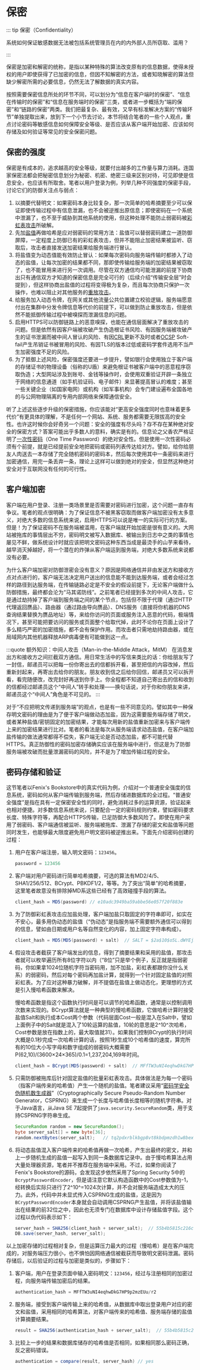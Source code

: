 # 保密

::: tip 保密（Confidentiality）

系统如何保证敏感数据无法被包括系统管理员在内的内外部人员所窃取、滥用？

:::

保密是加密和解密的统称，是指以某种特殊的算法改变原有的信息数据，使得未授权的用户即使获得了已加密的信息，但因不知解密的方法，或者知晓解密的算法但缺少解密所需的必要信息，仍然无法了解数据的真实内容。

按照需要保密信息所处的环节不同，可以划分为“信息在客户端时的保密”、“信息在传输时的保密”和“信息在服务端时的保密”三类，或者进一步概括为“端的保密”和“链路的保密”两类。我们把最复杂、最有效，又早有标准解决方案的“传输环节”单独提取出来，放到下一个小节去讨论，本节将结合笔者的一些个人观点，重点讨论密码等敏感信息如何保障安全等级、是否应该从客户端开始加密、应该如何存储及如何验证等常见的安全保密问题。

## 保密的强度

保密是有成本的，追求越高的安全等级，就要付出越多的工作量与算力消耗。连国家保密法都会把秘密信息划分为秘密、机密、绝密三级来区别对待，可见即使是信息安全，也应该有所取舍。笔者以用户登录为例，列举几种不同强度的保密手段，讨论它们的防御关注点与弱点：

1. 以摘要代替明文：如果密码本身比较复杂，那一次简单的哈希摘要至少可以保证即使传输过程中有信息泄漏，也不会被逆推出原信息；即使密码在一个系统中泄漏了，也不至于威胁到其他系统的使用，但这种处理不能防止弱密码被[彩虹表攻击](https://en.wikipedia.org/wiki/Rainbow_table)所破解。
2. 先加[盐值](https://en.wikipedia.org/wiki/Salt_(cryptography))再做哈希是应对弱密码的常用方法：盐值可以替弱密码建立一道防御屏障，一定程度上防御已有的彩虹表攻击，但并不能阻止加密结果被监听、窃取后，攻击者直接发送加密结果给服务端进行冒认。
3. 将盐值变为动态值能有效防止冒认：如果每次密码向服务端传输时都掺入了动态的盐值，让每次加密的结果都不同，那即使传输给服务端的加密结果被窃取了，也不能冒用来进行另一次调用。尽管在双方通信均可能泄漏的前提下协商出只有通信双方才知道的保密信息是完全可行的（后续介绍“传输安全层”时会提到），但这样协商出盐值的过程将变得极为复杂，而且每次协商只保护一次操作，也难以阻止对其他服务的[重放攻击](https://en.wikipedia.org/wiki/Replay_attack)。
4. 给服务加入动态令牌，在网关或其他流量公共位置建立校验逻辑，服务端愿意付出在集群中分发令牌信息等代价的前提下，可以做到防止重放攻击，但是依然不能抵御传输过程中被嗅探而泄漏信息的问题。
5. 启用HTTPS可以防御链路上的恶意嗅探，也能在通信层面解决了重放攻击的问题。但是依然有因客户端被攻破产生伪造根证书风险、有因服务端被攻破产生的证书泄漏而被中间人冒认的风险、有因[CRL](https://en.wikipedia.org/wiki/Certificate_revocation_list)更新不及时或者[OCSP](https://en.wikipedia.org/wiki/Online_Certificate_Status_Protocol) Soft-fail产生吊销证书被冒用的风险、有因TLS的版本过低或密码学套件选用不当产生加密强度不足的风险。
6. 为了抵御上述风险，保密强度还要进一步提升，譬如银行会使用独立于客户端的存储证书的物理设备（俗称的U盾）来避免根证书被客户端中的恶意程序窃取伪造；大型网站涉及到账号、金钱等操作时，会使用双重验证开辟一条独立于网络的信息通道（如手机验证码、电子邮件）来显著提高冒认的难度；甚至一些关键企业（如国家电网）或机构（如军事机构）会专门建设遍布全国各地的与公网物理隔离的专用内部网络来保障通信安全。

听了上述这些逐步升级的保密措施，你应该能对“更高安全强度同时也意味着更多代价”有更具体的理解，不是任何一个网站、系统、服务都需要无限拔高的安全性。也许这时候你会好奇另一个问题：安全的强度有尽头吗？存不存在某种绝对安全的保密方式？答案可能出乎多数人的意料，确实是有的。信息论之父香农严格证明了[一次性密码](https://en.wikipedia.org/wiki/One-time_password)（One Time Password）的绝对安全性。但是使用一次性密码必须有个前提，就是已经提前安全地把密码或密码列表传达给对方。譬如，给你给朋友人肉送去一本存储了完全随机密码的密码本，然后每次使用其中一条密码来进行加密通信，用完一条丢弃一条，理论上这样可以做到绝对的安全，但显然这种绝对安全对于互联网没有任何的可行性。

## 客户端加密

客户端在用户登录、注册一类场景里是否需要对密码进行加密，这个问题一直存有争议。笔者的观点很明确：为了保证信息不被黑客窃取而做客户端加密没有太多意义，对绝大多数的信息系统来说，启用HTTPS可以说是唯一的实际可行的方案。但是！为了保证密码不在服务端被滥用，在客户端就开始加密是很有意义的。大网站被拖库的事情层出不穷，密码明文被写入数据库、被输出到日志中之类的事情也屡见不鲜，做系统设计时就应该把明文密码这种东西当成是最烫手的山芋来看待，越早消灭掉越好，将一个潜在的炸弹从客户端运到服务端，对绝大多数系统来说都没有必要。

为什么客户端加密对防御泄密会没有意义？原因是网络通信并非由发送方和接收方点对点进行的，客户端无法决定用户送出的信息能不能到达服务端，或者会经过怎样的路径到达服务端，在传输链路必定是不安全的假设前提下，无论客户端做什么防御措施，最终都会沦为“马其诺防线”。之前笔者已经提到多次的中间人攻击，它是通过劫持掉了客户端到服务端之间的某个节点，包括但不限于代理（通过HTTP代理返回赝品）、路由器（通过路由导向赝品）、DNS服务（直接将你机器的DNS查询结果替换为赝品地址）等，来给你访问的页面或服务注入恶意的代码，极端情况下，甚至可能把要访问的服务或页面整个给取代掉，此时不论你在页面上设计了多么精巧严密的加密措施，都不会有保护作用。而攻击者只需地劫持路由器，或在局域网内其他机器释放ARP病毒便有可能做到这一点。

:::quote 额外知识：中间人攻击（Man-in-the-Middle Attack，MitM）
在消息发出方和接收方之间拦截双方通信。用日常生活中的写信来类比的话：你给朋友写了一封信，邮递员可以把每一份你寄出去的信都拆开看，甚至把信的内容改掉，然后重新封起来，再寄出去给你的朋友。朋友收到信之后给你回信，邮递员又可以拆开看，看完随便改，改完封好再送到你手上。你全程都不知道自己寄出去的信和收到的信都经过邮递员这个“中间人”转手和处理——换句话说，对于你和你朋友来讲，邮递员这个“中间人”角色是不可见的。
:::

对于“不应把明文传递到服务端”的观点，也是有一些不同意见的。譬如其中一种保存明文密码的理由是为了便于客户端做动态加盐，因为这需要服务端存储了明文，或者某种盐值/密钥固定的加密结果，才能每次用新的盐值重新加密来与客户端传上来的加密结果进行比对。笔者的看法是每次从服务端请求动态盐值，在客户端加盐传输的做法通常都得不偿失，客户端无论是否动态加盐，都不可能代替HTTPS。真正防御性的密码加密存储确实应该在服务端中进行，但这是为了防御服务端被攻破而批量泄漏密码的风险，并不是为了增加传输过程的安全。

## 密码存储和验证

这节笔者以Fenix's Bookstore中的真实代码为例，介绍对一个普通安全强度的信息系统，密码如何从客户端传输到服务端，然后存储进数据库的全过程。“普通安全强度”是指在具有一定保密安全性的同时，避免消耗过多的运算资源，验证起来也相对便捷。对多数信息系统来说，只要配合一定的密码规则约束，譬如密码要求长度、特殊字符等，再配合HTTPS传输，已足防御大多数风险了。即使在用户采用了弱密码、客户端通信被监听、服务端被拖库、泄漏了存储的密文和盐值等问题同时发生，也能够最大限度避免用户明文密码被逆推出来。下面先介绍密码创建的过程：

1. 用户在客户端注册，输入明文密码：`123456`。

   ```java
   password = 123456
   ```

2. 客户端对用户密码进行简单哈希摘要，可选的算法有MD2/4/5、SHA1/256/512、BCrypt、PBKDF1/2，等等。为了突出“简单”的哈希摘要，这里笔者故意没有排除掉MD系这些已经有了高效碰撞手段的算法。

   ```java
   client_hash = MD5(password) // e10adc3949ba59abbe56e057f20f883e
   ```

3. 为了防御彩虹表攻击应加盐处理，客户端加盐只取固定的字符串即可，如实在不安心，最多用伪动态的盐值（“伪动态”是指服务端不需要额外通信可以得到的信息，譬如由日期或用户名等自然变化的内容，加上固定字符串构成）。

   ```java
   client_hash = MD5(MD5(password) + salt)  // SALT = $2a$10$o5L.dWYEjZjaejOmN3x4Qu
   ```

4. 假设攻击者截获了客户端发出的信息，得到了摘要结果和采用的盐值，那攻击者就可以枚举遍历所有8位字符以内（“8位”只是举个例子，反正就是指弱密码，你如果拿1024位随机字符当密码用，加不加盐，彩虹表都跟你没什么关系）的弱密码，然后对每个密码再加盐计算，就得到一个针对固定盐值的对照彩虹表。为了应对这种暴力破解，并不提倡在盐值上做动态化，更理想的方式是引入慢哈希函数来解决。

   慢哈希函数是指这个函数执行时间是可以调节的哈希函数，通常是以控制调用次数来实现的。BCrypt算法就是一种典型的慢哈希函数，它做哈希计算时接受盐值Salt和执行成本Cost两个参数（代码层面Cost一般是混入在Salt中，譬如上面例子中的Salt就是混入了10轮运算的盐值，10轮的意思是2^10^次哈希，Cost参数是放在指数上的，最大取值就31）。如果我们控制BCrypt的执行时间大概是0.1秒完成一次哈希计算的话，按照1秒生成10个哈希值的速度，算完所有的10位大小写字母和数字组成的弱密码大概需要P(62,10)/(3600×24×365)/0.1=1,237,204,169年时间。

   ```java
   client_hash = BCrypt(MD5(password) + salt)  // MFfTW3uNI4eqhwDkG7HP9p2mzEUu/r2
   ```

6. 只需防御被拖库后针对固定盐值的批量彩虹表攻击。具体做法是为每一个密码（指客户端传来的哈希值）产生一个随机的盐值。笔者建议采用“[密码学安全伪随机数生成器](https://en.wikipedia.org/wiki/Cryptographically_secure_pseudorandom_number_generator)”（Cryptographically Secure Pseudo-Random Number Generator，CSPRNG）来生成一个长度与哈希值长度相等的随机字符串。对于Java语言，从Java SE 7起提供了`java.security.SecureRandom`类，用于支持CSPRNG字符串生成。

   ```java
   SecureRandom random = new SecureRandom();
   byte server_salt[] = new byte[36];
   random.nextBytes(server_salt);   // tq2pdxrblkbgp8vt8kbdpmzdh1w8bex
   ```

6. 将动态盐值混入客户端传来的哈希值再做一次哈希，产生出最终的密文，并和上一步随机生成的盐值一起写入到同一条数据库记录中。由于慢哈希算法占用大量处理器资源，笔者并不推荐在服务端中采用。不过，如果你阅读了Fenix's Bookstore的源码，会发现这步依然采用了Spring Security 5中的`BcryptPasswordEncoder`，但是请注意它默认构造函数中的Cost参数值为-1，经转换后实际只进行了2^10^=1024次计算，并不会对服务端造成太大的压力。此外，代码中并未显式传入CSPRNG生成的盐值，这是因为`BCryptPasswordEncoder`本身就会自动调用CSPRNG产生盐值，并将该盐值输出在结果的前32位之中，因此也无须专门在数据库中设计存储盐值字段。这个过程以伪代码表示如下：

   ```java
   server_hash = SHA256(client_hash + server_salt);  // 55b4b5815c216cf80599990e781cd8974a1e384d49fbde7776d096e1dd436f67
   DB.save(server_hash, server_salt);
   ```

以上加密存储的过程相对复杂，但是运算压力最大的过程（慢哈希）是在客户端完成的，对服务端压力很小，也不惧怕因网络通信被截获而导致明文密码泄漏。密码存储后，以后验证的过程与加密是类似的，步骤如下：


1. 客户端，用户在登录页面中输入密码明文：`123456`，经过与注册相同的加密过程，向服务端传输加密后的结果。

   ```java
   authentication_hash = MFfTW3uNI4eqhwDkG7HP9p2mzEUu/r2
   ```

2. 服务端，接受到客户端传输上来的哈希值，从数据库中取出登录用户对应的密文和盐值，采用相同的哈希算法，对客户端传来的哈希值、服务端存储的盐值计算摘要结果。

   ```java
   result = SHA256(authentication_hash + server_salt);  // 55b4b5815c216cf80599990e781cd8974a1e384d49fbde7776d096e1dd436f67
   ```

3. 比较上一步的结果和数据库储存的哈希值是否相同，如果相同那么密码正确，反之密码错误。

   ```java
   authentication = compare(result, server_hash) // yes
   ```

